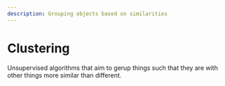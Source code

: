 ```yaml
---
description: Grouping objects based on similarities
---
```


# Clustering

Unsupervised algorithms that aim to gerup things such that they are with other things more similar than different.

